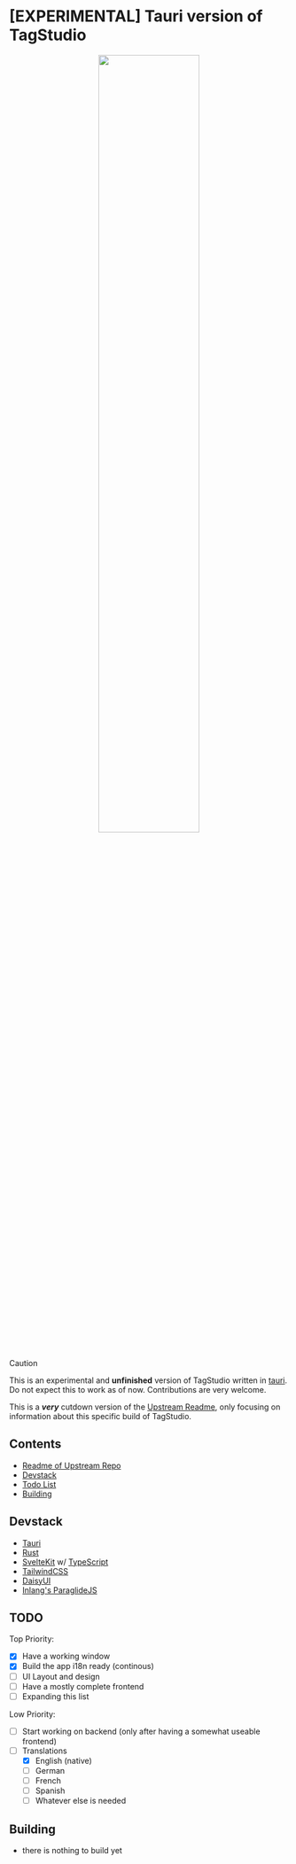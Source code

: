 # [EXPERIMENTAL] Tauri version of TagStudio

<p align="center">
  <img width="60%" src="github_header.png">
</p>

> [!CAUTION]
> This is an experimental and **unfinished** version of TagStudio written in [tauri](https://tauri.app/). Do not expect this to work as of now.
> Contributions are very welcome.

This is a **_very_** cutdown version of the [Upstream Readme](https://github.com/CyanVoxel/TagStudio), only focusing on information about this specific build of TagStudio.

## Contents

- [Readme of Upstream Repo](https://github.com/CyanVoxel/TagStudio)
- [Devstack](#devstack)
- [Todo List](#todo)
- [Building](#building)

## Devstack

- [Tauri](https://tauri.app/)
- [Rust](https://www.rust-lang.org/)
- [SvelteKit](https://kit.svelte.dev/) w/ [TypeScript](https://www.typescriptlang.org/)
- [TailwindCSS](https://tailwindcss.com/)
- [DaisyUI](https://daisyui.com/)
- [Inlang's ParaglideJS](https://inlang.com/)

## TODO

Top Priority:

- [x] Have a working window
- [x] Build the app i18n ready (continous)
- [ ] UI Layout and design
- [ ] Have a mostly complete frontend
- [ ] Expanding this list

Low Priority:

- [ ] Start working on backend (only after having a somewhat useable frontend)
- [ ] Translations
  - [x] English (native)
  - [ ] German
  - [ ] French
  - [ ] Spanish
  - [ ] Whatever else is needed

## Building

- there is nothing to build yet
